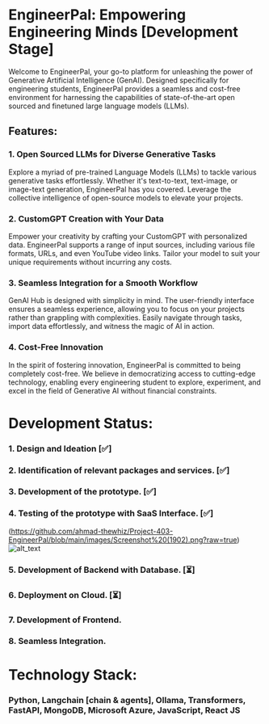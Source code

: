 # EngineerPal: Empowering Engineering Minds [Development Stage]

Welcome to EngineerPal, your go-to platform for unleashing the power of Generative Artificial Intelligence (GenAI). Designed specifically for engineering students, EngineerPal provides a seamless and cost-free environment for harnessing the capabilities of state-of-the-art open sourced and finetuned large language models (LLMs).

## Features:

### 1. **Open Sourced LLMs for Diverse Generative Tasks**

Explore a myriad of pre-trained Language Models (LLMs) to tackle various generative tasks effortlessly. Whether it's text-to-text, text-image, or image-text generation, EngineerPal has you covered. Leverage the collective intelligence of open-source models to elevate your projects.

### 2. **CustomGPT Creation with Your Data**

Empower your creativity by crafting your CustomGPT with personalized data. EngineerPal supports a range of input sources, including various file formats, URLs, and even YouTube video links. Tailor your model to suit your unique requirements without incurring any costs.

### 3. **Seamless Integration for a Smooth Workflow**

GenAI Hub is designed with simplicity in mind. The user-friendly interface ensures a seamless experience, allowing you to focus on your projects rather than grappling with complexities. Easily navigate through tasks, import data effortlessly, and witness the magic of AI in action.

### 4. **Cost-Free Innovation**

In the spirit of fostering innovation, EngineerPal is committed to being completely cost-free. We believe in democratizing access to cutting-edge technology, enabling every engineering student to explore, experiment, and excel in the field of Generative AI without financial constraints.


# Development Status:
### 1. Design and Ideation [✅]
### 2. Identification of relevant packages and services. [✅]
### 3. Development of the prototype. [✅]
### 4. Testing of the prototype with SaaS Interface. [✅]

(https://github.com/ahmad-thewhiz/Project-403-EngineerPal/blob/main/images/Screenshot%20(1902).png?raw=true)
![alt_text](https://github.com/ahmad-thewhiz/Project-403-EngineerPal/blob/main/images/Screenshot%202024-01-28%20222310.png?raw=true)


### 5. Development of Backend with Database. [⏳] 
### 6. Deployment on Cloud. [⏳]
### 7. Development of Frontend.
### 8. Seamless Integration.


# Technology Stack:
### Python, Langchain [chain & agents], Ollama, Transformers, FastAPI, MongoDB, Microsoft Azure, JavaScript, React JS
